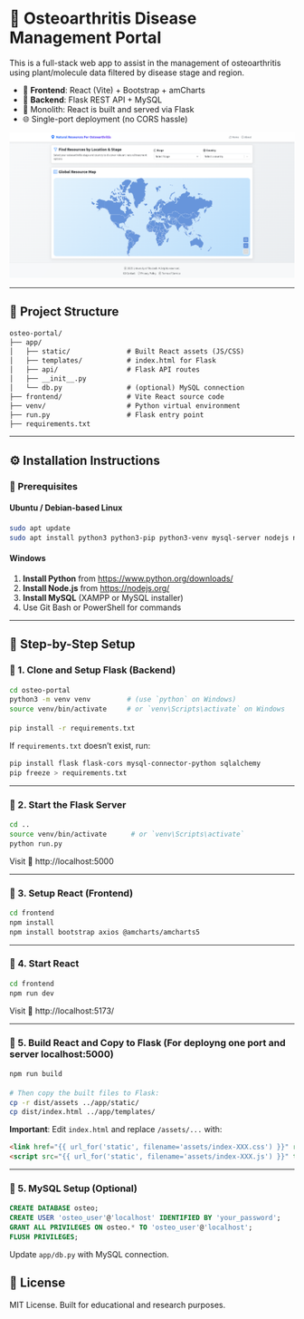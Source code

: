 # 🌿 Osteoarthritis Disease Management Portal

This is a full-stack web app to assist in the management of osteoarthritis using plant/molecule data filtered by disease stage and region.

- 🧠 **Frontend**: React (Vite) + Bootstrap + amCharts
- 🔌 **Backend**: Flask REST API + MySQL
- 🧩 Monolith: React is built and served via Flask
- 🌐 Single-port deployment (no CORS hassle)


![Logo](https://github.com/samadfcibd/osteo-portal/blob/samad/frontend/src/assets/osteo-ui.png)


---

## 📁 Project Structure

```
osteo-portal/
├── app/
│   ├── static/              # Built React assets (JS/CSS)
│   ├── templates/           # index.html for Flask
│   ├── api/                 # Flask API routes
│   ├── __init__.py
│   └── db.py                # (optional) MySQL connection
├── frontend/                # Vite React source code
├── venv/                    # Python virtual environment
├── run.py                   # Flask entry point
├── requirements.txt
```

---

## ⚙️ Installation Instructions

### 📌 Prerequisites

#### Ubuntu / Debian-based Linux

```bash
sudo apt update
sudo apt install python3 python3-pip python3-venv mysql-server nodejs npm
```

#### Windows

1. **Install Python** from https://www.python.org/downloads/
2. **Install Node.js** from https://nodejs.org/
3. **Install MySQL** (XAMPP or MySQL installer)
4. Use Git Bash or PowerShell for commands

---

## 🧪 Step-by-Step Setup

### 🔹 1. Clone and Setup Flask (Backend)

```bash
cd osteo-portal
python3 -m venv venv         # (use `python` on Windows)
source venv/bin/activate     # or `venv\Scripts\activate` on Windows

pip install -r requirements.txt
```

If `requirements.txt` doesn’t exist, run:
```bash
pip install flask flask-cors mysql-connector-python sqlalchemy
pip freeze > requirements.txt
```

---

### 🔹 2. Start the Flask Server

```bash
cd ..
source venv/bin/activate      # or `venv\Scripts\activate`
python run.py
```

Visit 📍 http://localhost:5000

---

### 🔹 3. Setup React (Frontend)

```bash
cd frontend
npm install
npm install bootstrap axios @amcharts/amcharts5
```

<!-- In `main.jsx`, import Bootstrap:

```js
import 'bootstrap/dist/css/bootstrap.min.css';
``` -->

---

### 🔹 4. Start React

```bash
cd frontend
npm run dev
```


Visit 📍 http://localhost:5173/

---

### 🔹 5. Build React and Copy to Flask (For deployng one port and server localhost:5000)

```bash
npm run build

# Then copy the built files to Flask:
cp -r dist/assets ../app/static/
cp dist/index.html ../app/templates/
```

**Important**: Edit `index.html` and replace `/assets/...` with:

```html
<link href="{{ url_for('static', filename='assets/index-XXX.css') }}" rel="stylesheet">
<script src="{{ url_for('static', filename='assets/index-XXX.js') }}" type="module"></script>
```

---


### 🔹 5. MySQL Setup (Optional)

```sql
CREATE DATABASE osteo;
CREATE USER 'osteo_user'@'localhost' IDENTIFIED BY 'your_password';
GRANT ALL PRIVILEGES ON osteo.* TO 'osteo_user'@'localhost';
FLUSH PRIVILEGES;
```

Update `app/db.py` with MySQL connection.


## 📜 License

MIT License. Built for educational and research purposes.
